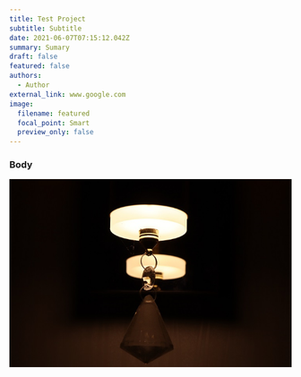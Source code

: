 ```yaml
---
title: Test Project
subtitle: Subtitle
date: 2021-06-07T07:15:12.042Z
summary: Sumary
draft: false
featured: false
authors:
  - Author
external_link: www.google.com
image:
  filename: featured
  focal_point: Smart
  preview_only: false
---
```

### Body

![](img_5529.jpg)